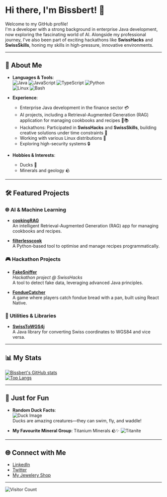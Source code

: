 # Hi there, I'm Bissbert! 🦆

Welcome to my GitHub profile!  
I'm a developer with a strong background in enterprise Java development, now exploring the fascinating world of AI. Alongside my professional journey, I've also been part of exciting hackathons like **SwissHacks** and **SwissSkills**, honing my skills in high-pressure, innovative environments.

---

## 🌟 About Me
- **Languages & Tools**:  
  ![Java](https://img.shields.io/badge/Java-ED8B00?style=for-the-badge&logo=java&logoColor=white)
  ![JavaScript](https://img.shields.io/badge/JavaScript-F7DF1E?style=for-the-badge&logo=javascript&logoColor=black)
  ![TypeScript](https://img.shields.io/badge/TypeScript-007ACC?style=for-the-badge&logo=typescript&logoColor=white)
  ![Python](https://img.shields.io/badge/Python-3776AB?style=for-the-badge&logo=python&logoColor=white)  
  ![Linux](https://img.shields.io/badge/Linux-FCC624?style=for-the-badge&logo=linux&logoColor=black)
  ![Bash](https://img.shields.io/badge/Bash-4EAA25?style=for-the-badge&logo=gnu-bash&logoColor=white)

- **Experience**:  
  - Enterprise Java development in the finance sector 💳  
  - AI projects, including a Retrieval-Augmented Generation (RAG) application for managing cookbooks and recipes 🤖📚  
  - Hackathons: Participated in **SwissHacks** and **SwissSkills**, building creative solutions under time constraints 🚀  
  - Working with various Linux distributions 🐧  
  - Exploring high-security systems 🔒  

- **Hobbies & Interests**:  
  - Ducks 🦆  
  - Minerals and geology 🪨  

---

## 🛠️ Featured Projects

### 🌐 **AI & Machine Learning**
- [**cookingRAG**](https://github.com/Bissbert/cookingRAG)  
  An intelligent Retrieval-Augmented Generation (RAG) app for managing cookbooks and recipes.

- [**filterlesscook**](https://github.com/Bissbert/filterlesscook)  
  A Python-based tool to optimise and manage recipes programmatically.

### 🎮 **Hackathon Projects**
- [**FakeSniffer**](https://github.com/Bissbert/FakeSniffer)  
  *Hackathon project @ SwissHacks*  
  A tool to detect fake data, leveraging advanced Java principles.

- [**FondueCatcher**](https://github.com/Bissbert/FondueCatcher)  
  A game where players catch fondue bread with a pan, built using React Native.

### 🔧 **Utilities & Libraries** 
- [**SwissToWGS4j**](https://github.com/Bissbert/SwissToWGS4j)  
  A Java library for converting Swiss coordinates to WGS84 and vice versa.   

---

## 📊 My Stats

[![Bissbert's GitHub stats](https://github-readme-stats.vercel.app/api?username=Bissbert&show_icons=true&theme=radical)](https://github.com/Bissbert)  
[![Top Langs](https://github-readme-stats.vercel.app/api/top-langs/?username=Bissbert&layout=compact&theme=radical)](https://github.com/Bissbert)

---

## 🦆 Just for Fun
- **Random Duck Facts**:  
  ![Duck Image](https://random-d.uk/api/v2/randomimg)  
  Ducks are amazing creatures—they can swim, fly, and waddle!  

- **My Favourite Mineral Group**: Titanium Minerals 🪨✨
  ![Titanite](https://i0.wp.com/geologyscience.com/wp-content/uploads/2024/02/Titanite-jpg.webp?fit=640%2C640&ssl=1)

---

## 🌐 Connect with Me
- [LinkedIn](https://www.linkedin.com/in/fabian-moor-2930001b6/) 
- [Twitter](https://twitter.com/bissbert)  
- [My Jewelery Shop](https://jewlarray.ch)

---

![Visitor Count](https://visitor-badge.laobi.icu/badge?page_id=Bissbert.Bissbert)
